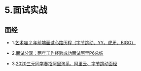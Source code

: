 # 5.面试实战

## 面经

- 1.[艺术喵 2 年前端面试心路历程（字节跳动、YY、虎牙、BIGO）](https://juejin.cn/post/6844904116339261447#heading-1)

- 2.[面试分享：两年工作经验成功面试阿里P6总结](https://juejin.cn/post/6844903928442667015)

- 3.[2020三元同学春招阿里淘系、阿里云、字节跳动面经](https://juejin.cn/post/6844904106537009159)

